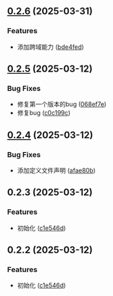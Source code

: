 

## [0.2.6](https://github.com/WangMingHua111/pulse-monorepo/compare/opc_v0.2.5...opc_v0.2.6) (2025-03-31)


### Features

* 添加跨域能力 ([bde4fed](https://github.com/WangMingHua111/pulse-monorepo/commit/bde4fedb5efde8bd6e11ca3f82086f4e8f11b4fd))

## [0.2.5](https://github.com/WangMingHua111/pulse-monorepo/compare/opc_v0.2.4...opc_v0.2.5) (2025-03-12)


### Bug Fixes

* 修复第一个版本的bug ([068ef7e](https://github.com/WangMingHua111/pulse-monorepo/commit/068ef7e210f2e7f08dd91766616862fd365e45a4))
* 修复bug ([c0c199c](https://github.com/WangMingHua111/pulse-monorepo/commit/c0c199c153f979bac6f59bd1e30f54fe0311a98c))

## [0.2.4](https://github.com/WangMingHua111/pulse-monorepo/compare/opc_v0.2.3...opc_v0.2.4) (2025-03-12)


### Bug Fixes

* 添加定义文件声明 ([afae80b](https://github.com/WangMingHua111/pulse-monorepo/commit/afae80bc6b1cb5011dfbdd30ecd740446495821b))

## 0.2.3 (2025-03-12)


### Features

* 初始化 ([c1e546d](https://github.com/WangMingHua111/pulse-monorepo/commit/c1e546da7c4dde0d6d47bb2c44cfccef5b658e0c))

## 0.2.2 (2025-03-12)


### Features

* 初始化 ([c1e546d](https://github.com/WangMingHua111/pulse-monorepo/commit/c1e546da7c4dde0d6d47bb2c44cfccef5b658e0c))
